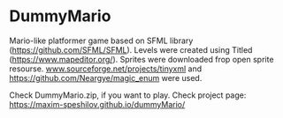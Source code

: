 # DummyMario
Mario-like platformer game based on SFML library (https://github.com/SFML/SFML). Levels were created using Titled (https://www.mapeditor.org/). Sprites were downloaded frop open sprite resourse. www.sourceforge.net/projects/tinyxml and https://github.com/Neargye/magic_enum were used.

Check DummyMario.zip, if you want to play.
Check project page: https://maxim-speshilov.github.io/dummyMario/
